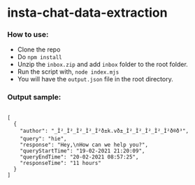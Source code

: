 # insta-chat-data-extraction

### How to use:

- Clone the repo
- Do `npm install`
- Unzip the `inbox.zip` and add `inbox` folder to the root folder.
- Run the script with, `node index.mjs`
- You will have the `output.json` file in the root directory.

### Output sample:

```

[
  {
    "author": "_Ì²_Ì²_Ì²_Ì²_Ì²ð±k.vð±_Ì²_Ì²_Ì²_Ì²_Ì²ð®ð³",
    "query": "hie",
    "response": "Hey,\nHow can we help you?",
    "queryStartTime": "19-02-2021 21:20:09",
    "queryEndTime": "20-02-2021 08:57:25",
    "responseTime": "11 hours"
  }
]

```
